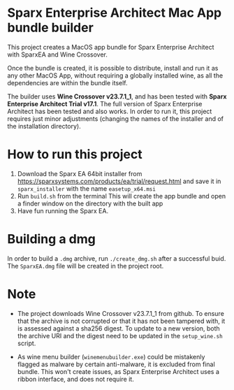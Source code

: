 # Sparx Enterprise Architect Mac App bundle builder

This project creates a MacOS app bundle for Sparx Enterprise Architect with SparxEA and Wine Crossover.

Once the bundle is created, it is possible to distribute, install and run it as any other MacOS App, without requiring a globally installed wine, as all the dependencies are within the bundle itself.

The builder uses **Wine Crossover v23.7.1_1**, and has been tested with **Sparx Enterprise Architect Trial v17.1**. The full version of Sparx Enterprise Architect has been tested and also works. In order to run it, this project requires just minor adjustments (changing the names of the installer and of the installation directory).

# How to run this project 

1) Download the Sparx EA 64bit installer from https://sparxsystems.com/products/ea/trial/request.html and save it in `sparx_installer` with the name `easetup_x64.msi`
2) Run `build.sh` from the terminal This will create the app bundle and open a finder window on the directory with the built app
3) Have fun running the Sparx EA.

# Building a dmg

In order to build a `.dmg` archive, run `./create_dmg.sh` after a successful buid. The `SparxEA.dmg` file will be created in the project root.

# Note

+ The project downloads Wine Crossover v23.7.1_1 from github. To ensure that the archive is not corrupted or that it has not been tampered with, it is assessed against a sha256 digest. To update to a new version, both the archive URI and the digest need to be updated in the `setup_wine.sh` script.

+ As wine menu builder (`winemenubuilder.exe`) could be mistakenly flagged as malware by certain anti-malware, it is excluded from final bundle. This won't create issues, as Sparx Enterprise Architect uses a ribbon interface, and does not require it.

